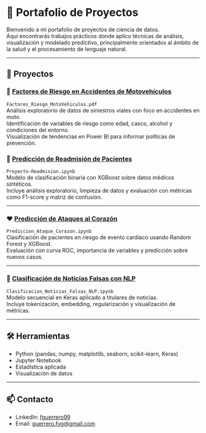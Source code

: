 # 📁 Portafolio de Proyectos

Bienvenido a mi portafolio de proyectos de ciencia de datos.  
Aquí encontrarás trabajos prácticos donde aplico técnicas de análisis, visualización y modelado predictivo, principalmente orientados al ámbito de la salud y el procesamiento de lenguaje natural.

---

## 📌 Proyectos

### 🛵 [Factores de Riesgo en Accidentes de Motovehículos](https://github.com/franvg99/portfolio/blob/main/Factores_Riesgo_MotoVehiculos.pdf) 
`Factores_Riesgo_MotoVehiculos.pdf`  
Análisis exploratorio de datos de siniestros viales con foco en accidentes en moto.  
Identificación de variables de riesgo como edad, casco, alcohol y condiciones del entorno.  
Visualización de tendencias en Power BI para informar políticas de prevención.

### 🏥 [Predicción de Readmisión de Pacientes](https://github.com/franvg99/portfolio/blob/main/Proyecto-Readmision.ipynb)
`Proyecto-Readmision.ipynb`  
Modelo de clasificación binaria con XGBoost sobre datos médicos sintéticos.  
Incluye análisis exploratorio, limpieza de datos y evaluación con métricas como F1-score y matriz de confusión.

---

### ❤️ [Predicción de Ataques al Corazón](https://github.com/franvg99/portfolio/blob/main/Prediccion_Ataque_Corazon.ipynb)
`Prediccion_Ataque_Corazon.ipynb`  
Clasificación de pacientes en riesgo de evento cardíaco usando Random Forest y XGBoost.  
Evaluación con curva ROC, importancia de variables y predicción sobre nuevos casos.

---

### 📰 [Clasificación de Noticias Falsas con NLP](https://github.com/franvg99/portfolio/blob/main/Clasificacion_Noticias_Falsas_NLP.ipynb)
`Clasificacion_Noticias_Falsas_NLP.ipynb`  
Modelo secuencial en Keras aplicado a titulares de noticias.  
Incluye tokenización, embedding, regularización y visualización de métricas.

---

## 🛠️ Herramientas

- Python (pandas, numpy, matplotlib, seaborn, scikit-learn, Keras)
- Jupyter Notebook
- Estadística aplicada
- Visualización de datos

---

## 📫 Contacto
- LinkedIn: [fguerrero99](https://www.linkedin.com/in/fguerrero99)
- Email: guerrero.fvg@gmail.com
